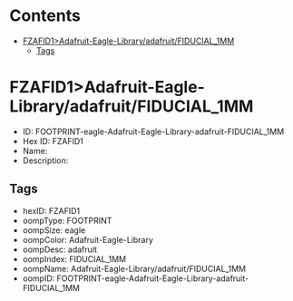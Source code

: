 



Contents
========

* [FZAFID1>Adafruit-Eagle-Library/adafruit/FIDUCIAL_1MM](#fzafid1adafruit-eagle-libraryadafruitfiducial_1mm)
	* [Tags](#tags)

# FZAFID1>Adafruit-Eagle-Library/adafruit/FIDUCIAL_1MM

- ID: FOOTPRINT-eagle-Adafruit-Eagle-Library-adafruit-FIDUCIAL_1MM
- Hex ID: FZAFID1
- Name: 
- Description: 

## Tags

- hexID: FZAFID1
- oompType: FOOTPRINT
- oompSize: eagle
- oompColor: Adafruit-Eagle-Library
- oompDesc: adafruit
- oompIndex: FIDUCIAL_1MM
- oompName: Adafruit-Eagle-Library/adafruit/FIDUCIAL_1MM
- oompID: FOOTPRINT-eagle-Adafruit-Eagle-Library-adafruit-FIDUCIAL_1MM
